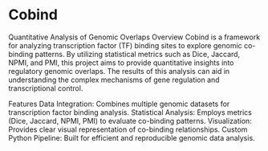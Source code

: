 # Cobind
Quantitative Analysis of Genomic Overlaps
Overview
Cobind is a framework for analyzing transcription factor (TF) binding sites to explore genomic co-binding patterns. By utilizing statistical metrics such as Dice, Jaccard, NPMI, and PMI, this project aims to provide quantitative insights into regulatory genomic overlaps. The results of this analysis can aid in understanding the complex mechanisms of gene regulation and transcriptional control.

Features
Data Integration: Combines multiple genomic datasets for transcription factor binding analysis.
Statistical Analysis: Employs metrics (Dice, Jaccard, NPMI, PMI) to evaluate co-binding patterns.
Visualization: Provides clear visual representation of co-binding relationships.
Custom Python Pipeline: Built for efficient and reproducible genomic data analysis.
